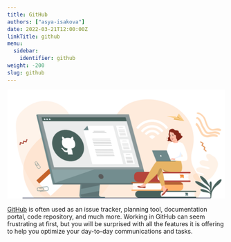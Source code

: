 ```yaml
---
title: GitHub
authors: ["asya-isakova"]
date: 2022-03-21T12:00:00Z
linkTitle: github
menu:
  sidebar:
    identifier: github
weight: -200
slug: github
---
```


![GitHub](/img/github/github.png)

[GitHub](https://github.com/) is often used as an issue tracker, planning tool, documentation portal, code repository, and much more. Working in GitHub can seem frustrating at first, but you will be surprised with all the features it is offering to help you optimize your day-to-day communications and tasks.